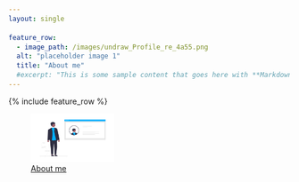 ```yaml
---
layout: single

feature_row:
  - image_path: /images/undraw_Profile_re_4a55.png
  alt: "placeholder image 1"
  title: "About me"
  #excerpt: "This is some sample content that goes here with **Markdown** formatting."
---
```


{% include feature_row  %}

<a href="/about">
<figure>
  <img src="/images/undraw_Profile_re_4a55.png" alt="About me" width="150px">
  <figcaption>About me</figcaption>
</figure>
</a>